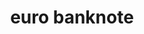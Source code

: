 ---
layout: smileys&emotion
title: euro banknote
emoji: euro_banknote
permalink: 💶.html
image: assets/img/3moji/euro_banknote.png
---